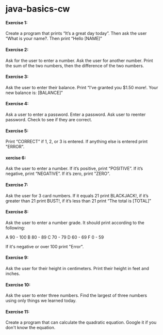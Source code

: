 # java-basics-cw

####  Exercise 1:
Create a program that prints “It’s a great day today”. Then ask the user “What is your name?. Then print “Hello [NAME]”

####  Exercise 2:
Ask for the user to enter a number. Ask the user for another number. Print the sum of the two numbers, then the difference of the two numbers.

####  Exercise 3:
Ask the user to enter their balance. Print “I’ve granted you $1.50 more!. Your new balance is: [BALANCE]”

####  Exercise 4:
Ask a user to enter a password. Enter a password. Ask user to reenter password. Check to see if they are correct.

####  Exercise 5:
Print “CORRECT” if 1, 2, or 3 is entered. If anything else is entered print "ERROR".

####  xercise 6:
Ask the user to enter a number. If it’s positive, print “POSITIVE”. If it’s negative, print “NEGATIVE”. If it’s zero, print "ZERO".

####  Exercise 7:
Ask the user for 3 card numbers. If it equals 21 print BLACKJACK!, if it’s greater than 21 print BUST!, if it’s less than 21 print “The total is [TOTAL]”

####  Exercise 8:
Ask the user to enter a number grade. It should print according to the following:

A 90 - 100 B 80 - 89 C 70 - 79 D 60 - 69 F 0 - 59

If it's negative or over 100 print "Error".

####  Exercise 9:
Ask the user for their height in centimeters. Print their height in feet and inches.

####  Exercise 10:
Ask the user to enter three numbers. Find the largest of three numbers using only things we learned today. 

####  Exercise 11:
Create a program that can calculate the quadratic equation. Google it if you don't know the equation.
